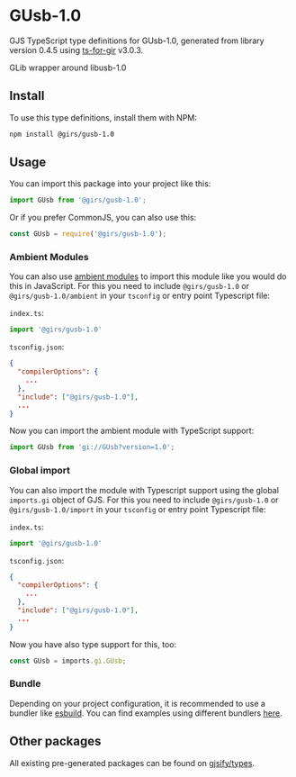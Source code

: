 
# GUsb-1.0

GJS TypeScript type definitions for GUsb-1.0, generated from library version 0.4.5 using [ts-for-gir](https://github.com/gjsify/ts-for-gir) v3.0.3.

GLib wrapper around libusb-1.0

## Install

To use this type definitions, install them with NPM:
```bash
npm install @girs/gusb-1.0
```

## Usage

You can import this package into your project like this:
```ts
import GUsb from '@girs/gusb-1.0';
```

Or if you prefer CommonJS, you can also use this:
```ts
const GUsb = require('@girs/gusb-1.0');
```

### Ambient Modules

You can also use [ambient modules](https://github.com/gjsify/ts-for-gir/tree/main/packages/cli#ambient-modules) to import this module like you would do this in JavaScript.
For this you need to include `@girs/gusb-1.0` or `@girs/gusb-1.0/ambient` in your `tsconfig` or entry point Typescript file:

`index.ts`:
```ts
import '@girs/gusb-1.0'
```

`tsconfig.json`:
```json
{
  "compilerOptions": {
    ...
  },
  "include": ["@girs/gusb-1.0"],
  ...
}
```

Now you can import the ambient module with TypeScript support: 

```ts
import GUsb from 'gi://GUsb?version=1.0';
```

### Global import

You can also import the module with Typescript support using the global `imports.gi` object of GJS.
For this you need to include `@girs/gusb-1.0` or `@girs/gusb-1.0/import` in your `tsconfig` or entry point Typescript file:

`index.ts`:
```ts
import '@girs/gusb-1.0'
```

`tsconfig.json`:
```json
{
  "compilerOptions": {
    ...
  },
  "include": ["@girs/gusb-1.0"],
  ...
}
```

Now you have also type support for this, too:

```ts
const GUsb = imports.gi.GUsb;
```

### Bundle

Depending on your project configuration, it is recommended to use a bundler like [esbuild](https://esbuild.github.io/). You can find examples using different bundlers [here](https://github.com/gjsify/ts-for-gir/tree/main/examples).

## Other packages

All existing pre-generated packages can be found on [gjsify/types](https://github.com/gjsify/types).

